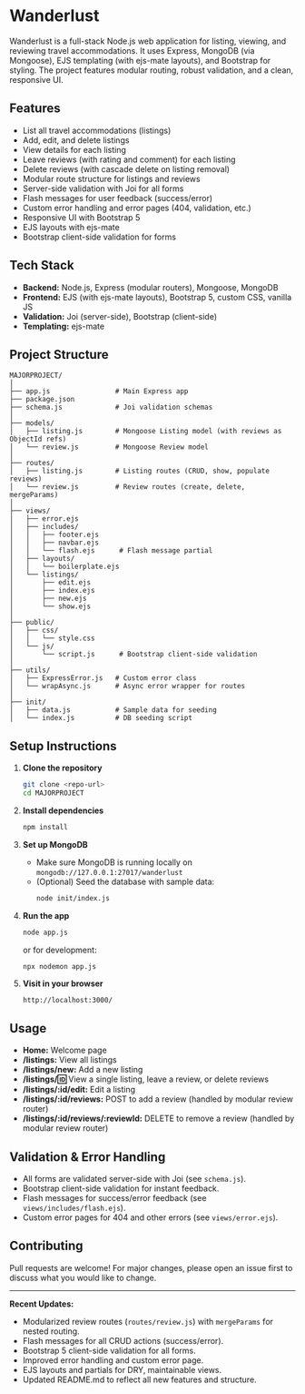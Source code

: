 # Wanderlust

Wanderlust is a full-stack Node.js web application for listing, viewing, and reviewing travel accommodations. It uses Express, MongoDB (via Mongoose), EJS templating (with ejs-mate layouts), and Bootstrap for styling. The project features modular routing, robust validation, and a clean, responsive UI.

## Features

- List all travel accommodations (listings)
- Add, edit, and delete listings
- View details for each listing
- Leave reviews (with rating and comment) for each listing
- Delete reviews (with cascade delete on listing removal)
- Modular route structure for listings and reviews
- Server-side validation with Joi for all forms
- Flash messages for user feedback (success/error)
- Custom error handling and error pages (404, validation, etc.)
- Responsive UI with Bootstrap 5
- EJS layouts with ejs-mate
- Bootstrap client-side validation for forms

## Tech Stack

- **Backend:** Node.js, Express (modular routers), Mongoose, MongoDB
- **Frontend:** EJS (with ejs-mate layouts), Bootstrap 5, custom CSS, vanilla JS
- **Validation:** Joi (server-side), Bootstrap (client-side)
- **Templating:** ejs-mate


## Project Structure

```
MAJORPROJECT/
│
├── app.js                # Main Express app
├── package.json
├── schema.js             # Joi validation schemas
│
├── models/
│   ├── listing.js        # Mongoose Listing model (with reviews as ObjectId refs)
│   └── review.js         # Mongoose Review model
│
├── routes/
│   ├── listing.js        # Listing routes (CRUD, show, populate reviews)
│   └── review.js         # Review routes (create, delete, mergeParams)
│
├── views/
│   ├── error.ejs
│   ├── includes/
│   │   ├── footer.ejs
│   │   ├── navbar.ejs
│   │   └── flash.ejs      # Flash message partial
│   ├── layouts/
│   │   └── boilerplate.ejs
│   └── listings/
│       ├── edit.ejs
│       ├── index.ejs
│       ├── new.ejs
│       └── show.ejs
│
├── public/
│   ├── css/
│   │   └── style.css
│   └── js/
│       └── script.js      # Bootstrap client-side validation
│
├── utils/
│   ├── ExpressError.js   # Custom error class
│   └── wrapAsync.js      # Async error wrapper for routes
│
├── init/
│   ├── data.js           # Sample data for seeding
│   └── index.js          # DB seeding script
```


## Setup Instructions

1. **Clone the repository**
   ```sh
   git clone <repo-url>
   cd MAJORPROJECT
   ```

2. **Install dependencies**
   ```sh
   npm install
   ```

3. **Set up MongoDB**
   - Make sure MongoDB is running locally on `mongodb://127.0.0.1:27017/wanderlust`
   - (Optional) Seed the database with sample data:
     ```sh
     node init/index.js
     ```

4. **Run the app**
   ```sh
   node app.js
   ```
   or for development:
   ```sh
   npx nodemon app.js
   ```

5. **Visit in your browser**
   ```
   http://localhost:3000/
   ```

## Usage

- **Home:** Welcome page
- **/listings:** View all listings
- **/listings/new:** Add a new listing
- **/listings/:id:** View a single listing, leave a review, or delete reviews
- **/listings/:id/edit:** Edit a listing
- **/listings/:id/reviews:** POST to add a review (handled by modular review router)
- **/listings/:id/reviews/:reviewId:** DELETE to remove a review (handled by modular review router)

## Validation & Error Handling

- All forms are validated server-side with Joi (see `schema.js`).
- Bootstrap client-side validation for instant feedback.
- Flash messages for success/error feedback (see `views/includes/flash.ejs`).
- Custom error pages for 404 and other errors (see `views/error.ejs`).

## Contributing

Pull requests are welcome! For major changes, please open an issue first to discuss what you would like to change.

---

**Recent Updates:**
- Modularized review routes (`routes/review.js`) with `mergeParams` for nested routing.
- Flash messages for all CRUD actions (success/error).
- Bootstrap 5 client-side validation for all forms.
- Improved error handling and custom error page.
- EJS layouts and partials for DRY, maintainable views.
- Updated README.md to reflect all new features and structure.

